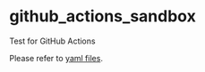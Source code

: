 # github_actions_sandbox
Test for GitHub Actions

Please refer to [yaml files](https://github.com/DharmaDoll/github_actions_sandbox/tree/main/.github/workflows).


